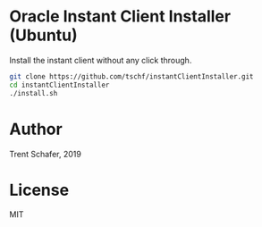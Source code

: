 # Oracle Instant Client Installer (Ubuntu)

Install the instant client without any click through.

```bash
git clone https://github.com/tschf/instantClientInstaller.git
cd instantClientInstaller
./install.sh
```

# Author

Trent Schafer, 2019

# License

MIT
